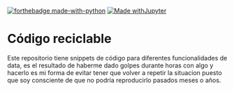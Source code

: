 [![forthebadge made-with-python](http://ForTheBadge.com/images/badges/made-with-python.svg)](https://www.python.org/) 
[![Made withJupyter](https://img.shields.io/badge/Made%20with-Jupyter-orange?style=for-the-badge&logo=Jupyter)](https://jupyter.org/try)

# Código reciclable

Este repositorio tiene snippets de código para diferentes funcionalidades de data, es el resultado de haberme dado golpes durante horas con algo y hacerlo es mi forma de evitar tener que volver a repetir la situacion puesto que soy consciente de que no podría reproducirlo pasados meses o años.
